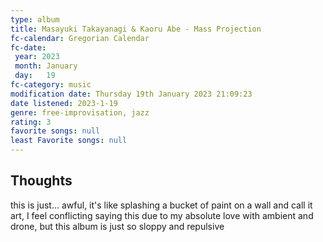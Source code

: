 ```yaml
---
type: album 
title: Masayuki Takayanagi & Kaoru Abe - Mass Projection
fc-calendar: Gregorian Calendar
fc-date: 
 year: 2023
 month: January
 day:   19
fc-category: music
modification date: Thursday 19th January 2023 21:09:23
date listened: 2023-1-19 
genre: free-improvisation, jazz
rating: 3
favorite songs: null
least Favorite songs: null
---
```

## Thoughts

this is just... awful, it's like splashing a bucket of paint on a wall and call it art, I feel conflicting saying this due to my absolute love with ambient and drone, but this album is just so sloppy and repulsive